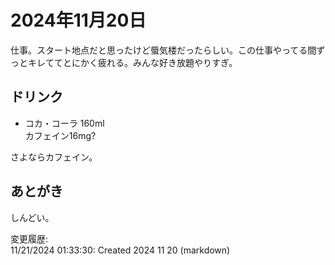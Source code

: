 # 2024年11月20日

仕事。スタート地点だと思ったけど蜃気楼だったらしい。この仕事やってる間ずっとキレててとにかく疲れる。みんな好き放題やりすぎ。

## ドリンク

- コカ・コーラ 160ml  
カフェイン16mg?

さよならカフェイン。

## あとがき

しんどい。

変更履歴:  
11/21/2024 01:33:30: Created 2024 11 20 (markdown)  
